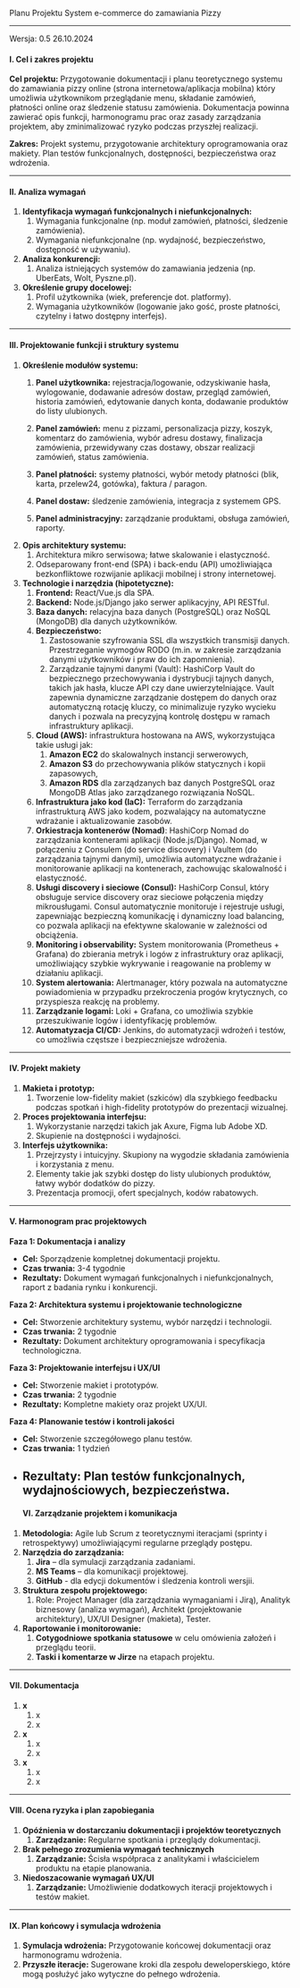<a name="_vnpxukvjnony"></a>

Planu Projektu
System e-commerce do zamawiania Pizzy



<a name="_l9sqg16xn0qd"></a><a name="_udq9183vx2cl"></a>










-----


Wersja: 0.5 
26\.10.2024
#### <a name="_lyvpj0d4owxe"></a>**I. Cel i zakres projektu**
**Cel projektu:** Przygotowanie dokumentacji i planu teoretycznego systemu do zamawiania pizzy online (strona internetowa/aplikacja mobilna) który umożliwia użytkownikom przeglądanie menu, składanie zamówień, płatności online oraz śledzenie statusu zamówienia. Dokumentacja powinna zawierać opis funkcji, harmonogramu prac oraz zasady zarządzania projektem, aby zminimalizować ryzyko podczas przyszłej realizacji.

**Zakres:** Projekt systemu, przygotowanie architektury oprogramowania oraz makiety. Plan testów funkcjonalnych, dostępności, bezpieczeństwa oraz wdrożenia.

-----
#### <a name="_gjb8ia3gc6v3"></a>**II. Analiza wymagań**
1. **Identyfikacja wymagań funkcjonalnych i niefunkcjonalnych:**
   1. Wymagania funkcjonalne (np. moduł zamówień, płatności, śledzenie zamówienia).
   1. Wymagania niefunkcjonalne (np. wydajność, bezpieczeństwo, dostępność w używaniu).
1. **Analiza konkurencji:**
   1. Analiza istniejących systemów do zamawiania jedzenia (np. UberEats, Wolt, Pyszne.pl).
1. **Określenie grupy docelowej:**
   1. Profil użytkownika (wiek, preferencje dot. platformy).
   1. Wymagania użytkowników (logowanie jako gość, proste płatności, czytelny i łatwo dostępny interfejs).
-----
#### <a name="_mgv1ysbzic1x"></a>**III. Projektowanie funkcji i struktury systemu**
1. **Określenie modułów systemu:**
   1. **Panel użytkownika:** rejestracja/logowanie, odzyskiwanie hasła, wylogowanie, dodawanie adresów dostaw, przegląd zamówień, historia zamówień, edytowanie danych konta, dodawanie produktów do listy ulubionych.
   1. **Panel zamówień:** menu z pizzami, personalizacja pizzy, koszyk, komentarz do zamówienia, wybór adresu dostawy, finalizacja zamówienia, przewidywany czas dostawy, obszar realizacji zamówień, status zamówienia.
   1. **Panel płatności:** systemy płatności, wybór metody płatności (blik, karta, przelew24, gotówka), faktura / paragon.

   1. **Panel dostaw:** śledzenie zamówienia, integracja z systemem GPS.
   1. **Panel administracyjny:** zarządzanie produktami, obsługa zamówień, raporty.
1. **Opis architektury systemu:**
   1. Architektura mikro serwisowa; łatwe skalowanie i elastyczność.
   1. Odseparowany front-end (SPA) i back-endu (API) umożliwiająca bezkonfliktowe rozwijanie aplikacji mobilnej i strony internetowej.
1. **Technologie i narzędzia (hipotetyczne):**
   1. **Frontend:** React/Vue.js dla SPA.
   1. **Backend:** Node.js/Django jako serwer aplikacyjny, API RESTful.
   1. **Baza danych:** relacyjna baza danych (PostgreSQL) oraz NoSQL (MongoDB) dla danych użytkowników.
   1. **Bezpieczeństwo:**
      1. Zastosowanie szyfrowania SSL dla wszystkich transmisji danych. Przestrzeganie wymogów RODO (m.in. w zakresie zarządzania danymi użytkowników i praw do ich zapomnienia).
      2. Zarządzanie tajnymi danymi (Vault): HashiCorp Vault do bezpiecznego przechowywania i dystrybucji tajnych danych, takich jak hasła, klucze API czy dane uwierzytelniające. Vault zapewnia dynamiczne zarządzanie dostępem do danych oraz automatyczną rotację kluczy, co minimalizuje ryzyko wycieku danych i pozwala na precyzyjną kontrolę dostępu w ramach infrastruktury aplikacji.
   1. **Cloud (AWS):** infrastruktura hostowana na AWS, wykorzystująca takie usługi jak:
      1. **Amazon EC2** do skalowalnych instancji serwerowych,
      2. **Amazon S3** do przechowywania plików statycznych i kopii zapasowych,
      3. **Amazon RDS** dla zarządzanych baz danych PostgreSQL oraz MongoDB Atlas jako zarządzanego rozwiązania NoSQL.
   1. **Infrastruktura jako kod (IaC):** Terraform do zarządzania infrastrukturą AWS jako kodem, pozwalający na automatyczne wdrażanie i aktualizowanie zasobów.
   1. **Orkiestracja kontenerów (Nomad)**: HashiCorp Nomad do zarządzania kontenerami aplikacji (Node.js/Django). Nomad, w połączeniu z Consulem (do service discovery) i Vaultem (do zarządzania tajnymi danymi), umożliwia automatyczne wdrażanie i monitorowanie aplikacji na kontenerach, zachowując skalowalność i elastyczność.
   1. **Usługi discovery i sieciowe (Consul):** HashiCorp Consul, który obsługuje service discovery oraz sieciowe połączenia między mikrousługami. Consul automatycznie monitoruje i rejestruje usługi, zapewniając bezpieczną komunikację i dynamiczny load balancing, co pozwala aplikacji na efektywne skalowanie w zależności od obciążenia.
   1. **Monitoring i observability:** System monitorowania (Prometheus + Grafana) do zbierania metryk i logów z infrastruktury oraz aplikacji, umożliwiający szybkie wykrywanie i reagowanie na problemy w działaniu aplikacji.
   1. **System alertowania:** Alertmanager, który pozwala na automatyczne powiadomienia w przypadku przekroczenia progów krytycznych, co przyspiesza reakcję na problemy.
   1. **Zarządzanie logami:** Loki + Grafana, co umożliwia szybkie przeszukiwanie logów i identyfikację problemów.
   1. **Automatyzacja CI/CD:** Jenkins, do automatyzacji wdrożeń i testów, co umożliwia częstsze i bezpieczniejsze wdrożenia.
-----
#### <a name="_q7dozito4mpv"></a>**IV. Projekt makiety**
1. **Makieta i prototyp:**
   1. Tworzenie low-fidelity makiet (szkiców) dla szybkiego feedbacku podczas spotkań i high-fidelity prototypów do prezentacji wizualnej.
1. **Proces projektowania interfejsu:**
   1. Wykorzystanie narzędzi takich jak Axure, Figma lub Adobe XD.
   1. Skupienie na dostępności i wydajności.
1. **Interfejs użytkownika:**
   1. Przejrzysty i intuicyjny. Skupiony na wygodzie składania zamówienia i korzystania z menu.
   1. Elementy takie jak szybki dostęp do listy ulubionych produktów, łatwy wybór dodatków do pizzy.
   1. Prezentacja promocji, ofert specjalnych, kodów rabatowych.
-----
#### <a name="_oir2fo7i376i"></a>**V. Harmonogram prac projektowych**
**Faza 1: Dokumentacja i analizy**

- **Cel:** Sporządzenie kompletnej dokumentacji projektu.
- **Czas trwania:** 3-4 tygodnie
- **Rezultaty:** Dokument wymagań funkcjonalnych i niefunkcjonalnych, raport z badania rynku i konkurencji.

**Faza 2: Architektura systemu i projektowanie technologiczne**

- **Cel:** Stworzenie architektury systemu, wybór narzędzi i technologii.
- **Czas trwania:** 2 tygodnie
- **Rezultaty:** Dokument architektury oprogramowania i specyfikacja technologiczna.

**Faza 3: Projektowanie interfejsu i UX/UI**

- **Cel:** Stworzenie makiet i prototypów.
- **Czas trwania:** 2 tygodnie
- **Rezultaty:** Kompletne makiety oraz projekt UX/UI.

**Faza 4: Planowanie testów i kontroli jakości**

- **Cel:** Stworzenie szczegółowego planu testów.
- **Czas trwania:** 1 tydzień
- **Rezultaty:** Plan testów funkcjonalnych, wydajnościowych, bezpieczeństwa.
  -----
  #### <a name="_9mp51pjzcb37"></a>**VI. Zarządzanie projektem i komunikacja**
1. **Metodologia:** Agile lub Scrum z teoretycznymi iteracjami (sprinty i retrospektywy) umożliwiającymi regularne przeglądy postępu.
1. **Narzędzia do zarządzania:**
   1. **Jira** – dla symulacji zarządzania zadaniami.
   1. **MS Teams** – dla komunikacji projektowej.
   1. **GitHub** - dla edycji dokumentów i śledzenia kontroli wersjii.
1. **Struktura zespołu projektowego:**
   1. Role:  Project Manager (dla zarządzania wymaganiami i Jirą), Analityk biznesowy (analiza wymagań), Architekt (projektowanie architektury), UX/UI Designer (makieta), Tester.
1. **Raportowanie i monitorowanie:**
   1. **Cotygodniowe spotkania statusowe** w celu omówienia założeń i przeglądu teorii.
   1. **Taski i komentarze w Jirze** na etapach projektu.
-----
#### <a name="_w2j6z5t1onem"></a>**VII. Dokumentacja**
1. **x**
   1. x
   1. x
1. **x**
   1. x
   1. x
1. **x**
   1. x
   1. x
-----
#### <a name="_k9fqt447vb3f"></a>**VIII. Ocena ryzyka i plan zapobiegania**
1. **Opóźnienia w dostarczaniu dokumentacji i projektów teoretycznych**
   1. **Zarządzanie:** Regularne spotkania i przeglądy dokumentacji.
1. **Brak pełnego zrozumienia wymagań technicznych**
   1. **Zarządzanie:** Ścisła współpraca z analitykami i właścicielem produktu na etapie planowania.
1. **Niedoszacowanie wymagań UX/UI**
   1. **Zarządzanie:** Umożliwienie dodatkowych iteracji projektowych i testów makiet.
-----
#### <a name="_m31pcq59qusl"></a>**IX. Plan końcowy i symulacja wdrożenia**
1. **Symulacja wdrożenia:** Przygotowanie końcowej dokumentacji oraz harmonogramu wdrożenia.
1. **Przyszłe iteracje:** Sugerowane kroki dla zespołu deweloperskiego, które mogą posłużyć jako wytyczne do pełnego wdrożenia.


